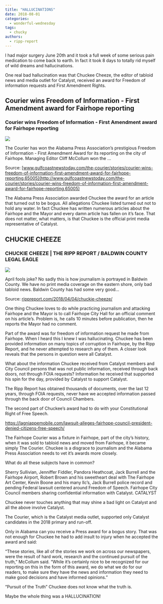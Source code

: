 ```yaml
---
title: "HALLUCINATIONS"
date: 2018-08-01
categories: 
  - wonderful-wednesday
tags: 
  - chucky
authors: 
  - ripp-report
---
```


I had major surgery June 20th and it took a full week of some serious pain medication to come back to earth. In fact it took 8 days to totally rid myself of wild dreams and hallucinations.

One real bad hallucination was that Chuckee Cheeze, the editor of tabloid news and media outlet for Catalyst, received an award for Freedom of information requests and First Amendment Rights.

<div class="link-preview">

## Courier wins Freedom of Information - First Amendment award for Fairhope reporting

### Courier wins Freedom of Information - First Amendment award for Fairhope reporting

![](http://cdn1.creativecirclemedia.com/gulfcoast/original/20180723-164414-Logo-GCMedia%20copy.jpg)

The Courier has won the Alabama Press Association’s prestigious Freedom of Information - First Amendment Award for its reporting on the city of Fairhope. Managing Editor Cliff McCollum won the …

Source: [www.gulfcoastnewstoday.com/the-courier/stories/courier-wins-freedom-of-information-first-amendment-award-for-fairhope-reporting,65005](http://www.gulfcoastnewstoday.com/the-courier/stories/courier-wins-freedom-of-information-first-amendment-award-for-fairhope-reporting,65005)

</div>
The Alabama Press Association awarded Chuckee the award for an article that turned out to be bogus. All allegations Chuckee listed turned out not to hold any water. In fact Chuckee has written numerous articles about the Fairhope and the Mayor and every damn article has fallen on it’s face. That does not matter, what matters, is that Chuckee is the official print media representative of Catalyst.

<div class="link-preview">

## CHUCKIE CHEEZE

### CHUCKIE CHEEZE | THE RIPP REPORT / BALDWIN COUNTY LEGAL EAGLE

![](https://cdn.rippreport.com/wp-content/uploads/2017/08/Chucky-chucky-the-killer-doll-25650727-409-268.png)

April fools joke? No sadly this is how journalism is portrayed in Baldwin County. We have no print media coverage on the eastern shore, only bad tabloid news. Baldwin County has had some very good…

Source: [rippreport.com/2018/04/04/chuckie-cheeze/](https://rippreport.com/chuckie-cheeze/)

</div>
One thing Chuckee loves to do while practicing journalism and attacking Fairhope and the Mayor is to call Fairhope City Hall for an official comment on his article’s. Problem is, he calls 10 minutes before publication, then he reports the Mayor had no comment.

Part of the award was for freedom of information request he made from Fairhope. When I heard this I knew I was hallucinating. Chuckee has been provided information on many topics of corruption in Fairhope, by the Ripp Report, and he never attempted to research any of them. A closer look reveals that the persons in question were all Catalyst.

What about the information Chuckee received from Catalyst members and City Council persons that was not public information, received through back doors, not through FOIA requests? Information he received that supported his spin for the day, provided by Catalyst to support Catalyst.

The Ripp Report has obtained thousands of documents, over the last 12 years, through FOIA requests, never have we accepted information passed through the back door of Council Chambers.

The second part of Chuckee’s award had to do with your Constitutional Right of Free Speech.

https://lagniappemobile.com/lawsuit-alleges-fairhope-council-president-denied-citizens-free-speech/

The Fairhope Courier was a fixture in Fairhope, part of the city’s history, when it was sold to tabloid news and moved from Fairhope, it became simply The Courier. Chuckee is a disgrace to journalism and the Alabama Press Association needs to vet it’s awards more closely.

What do all these subjects have in common?

Sherry Sullivian, Jenniffer Fiddler, Pandora Heathcoat, Jack Burrell and the Fairhope Airport, Robert Brown and his sweetheart deal with The Fairhope Art Center, Kevin Boone and his many llc’s, Jack Burrell police record and pending Federal lawsuit centered around Freedom of Speech. Fairhope City Council members sharing confidential information with Catalyst. CATALYST

Chuckee never touches anything that may shine a bad light on Catalyst and all the above involve Catalyst.

The Courier, which is the Catalyst media outlet, supported only Catalyst candidates in the 2018 primary and run-off.

Only in Alabama can you receive a Press award for a bogus story. That was not enough for Chuckee he had to add insult to injury when he accepted the award and said:

“These stories, like all of the stories we work on across our newspapers, were the result of hard work, research and the continued pursuit of the truth,” McCollum said. “While it’s certainly nice to be recognized for our reporting on this in the form of this award, we do what we do for our readers, to make sure they have the news and information they need to make good decisions and have informed opinions.”

“Pursuit of the Truth” Chuckee does not know what the truth is.

Maybe the whole thing was a HALLUCINATION!
